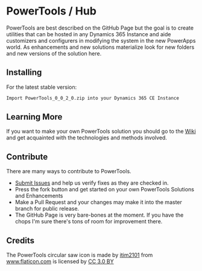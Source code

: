 # PowerTools / Hub

PowerTools are best described on the GitHub Page but the goal is to create utilities that can be hosted in any Dynamics 365 Instance and aide customizers and configurers in modifying the system in the new PowerApps world.  As enhancements and new solutions materialize look for new folders and new versions of the solution here.

## Installing

For the latest stable version:
```bash
Import PowerTools_0_0_2_0.zip into your Dynamics 365 CE Instance
```

## Learning More

If you want to make your own PowerTools solution you should go to the [Wiki](https://github.com/power-tools/hub/wiki) and get acquainted with the technologies and methods involved.

## Contribute

There are many ways to contribute to PowerTools.

* [Submit Issues](https://github.com/power-tools/hub/issues) and help us verify fixes as they are checked in.
* Press the fork button and get started on your own PowerTools Solutions and Enhancements
* Make a Pull Request and your changes may make it into the master branch for public release.
* The GitHub Page is very bare-bones at the moment.  If you have the chops I'm sure there's tons of room for improvement there.

## Credits

The PowerTools circular saw icon is made by <a href="https://www.flaticon.com/authors/itim2101" title="itim2101">itim2101</a> from <a href="https://www.flaticon.com/"    title="Flaticon">www.flaticon.com</a> is licensed by <a href="http://creativecommons.org/licenses/by/3.0/" 			    title="Creative Commons BY 3.0" target="_blank">CC 3.0 BY</a>